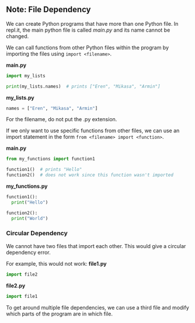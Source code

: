 ## Note: File Dependency

We can create Python programs that have more than one Python file. In repl.it, the main python file is called *main.py* and its name cannot be changed. 

We can call functions from other Python files within the program by importing the files using `import <filename>`.

**main.py**

```python
import my_lists

print(my_lists.names)  # prints ["Eren", "Mikasa", "Armin"]
```

**my_lists.py**

```python
names = ["Eren", "Mikasa", "Armin"]
```

For the filename, do not put the .py extension.

If we only want to use specific functions from other files, we can use an import statement in the form `from <filename> import <function>`. 

**main.py**

```python
from my_functions import function1

function1()  # prints "Hello"
function2()  # does not work since this function wasn't imported 

```

**my_functions.py**

```python
function1():
  print("Hello")

function2():
  print("World")
```

### Circular Dependency

We cannot have two files that import each other. This would give a circular dependency error.

For example, this would not work:
**file1.py**
```python
import file2
```

**file2.py**
```python
import file1
```

To get around multiple file dependencies, we can use a third file and modify which parts of the program are in which file.
